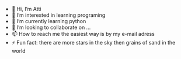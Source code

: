 - 👋 Hi, I’m Atti
- 👀 I’m interested in learning programing 
- 🌱 I’m currently learning python 
- 💞️ I’m looking to collaborate on ...
- 📫 How to reach me the easiest way  is by  my e-mail adress
- ⚡ Fun fact: there are more stars in the sky then grains of sand in the world

<!---
Atti0808/Atti0808 is a ✨ special ✨ repository because its `README.md` (this file) appears on your GitHub profile.
You can click the Preview link to take a look at your changes.
--->
